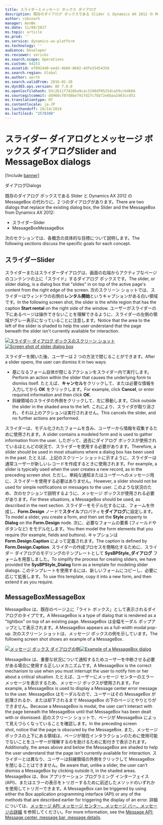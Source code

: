 ```yaml
---
title: スライダーとメッセージ ボックス ダイアログ
description: 既存のダイアログ ボックスである Slider と Dynamics AX 2012 の MessageBox の代わりに、2 つのダイアログがあります。
author: robinarh
manager: AnnBe
ms.date: 11/09/2017
ms.topic: article
ms.prod: ''
ms.service: dynamics-ax-platform
ms.technology: ''
audience: Developer
ms.reviewer: sericks
ms.search.scope: Operations
ms.custom: 64253
ms.assetid: ef0924d0-ee42-4b0d-8602-4dfe15454350
ms.search.region: Global
ms.author: aorth
ms.search.validFrom: 2016-02-28
ms.dyn365.ops.version: AX 7.0.0
ms.openlocfilehash: 93c2b11f74266a9cac3198df0525dca59cc64666
ms.sourcegitcommit: dd960cf07d8be791fd27c7bb72e6baa2d63ccd51
ms.translationtype: HT
ms.contentlocale: ja-JP
ms.lasthandoff: 10/14/2019
ms.locfileid: "2578308"
---
```

# <a name="slider-and-messagebox-dialogs"></a><span data-ttu-id="6404a-103">スライダー ダイアログとメッセージ ボックス ダイアログ</span><span class="sxs-lookup"><span data-stu-id="6404a-103">Slider and MessageBox dialogs</span></span>

[!include [banner](../includes/banner.md)]

<span data-ttu-id="6404a-104">ダイアログ</span><span class="sxs-lookup"><span data-stu-id="6404a-104">Dialogs</span></span>

<span data-ttu-id="6404a-105">既存のダイアログ ボックスである Slider と Dynamics AX 2012 の MessageBox の代わりに、2 つのダイアログがあります。</span><span class="sxs-lookup"><span data-stu-id="6404a-105">There are two dialogs that replace the existing dialog box, the Slider and the MessageBox from Dynamics AX 2012:</span></span>

-   <span data-ttu-id="6404a-106">スライダー</span><span class="sxs-lookup"><span data-stu-id="6404a-106">Slider</span></span>
-   <span data-ttu-id="6404a-107">MessageBox</span><span class="sxs-lookup"><span data-stu-id="6404a-107">MessageBox</span></span>

<span data-ttu-id="6404a-108">次のセクションでは、各概念の具体的な目標について説明します。</span><span class="sxs-lookup"><span data-stu-id="6404a-108">The following sections discuss the specific goals for each concept.</span></span>

## <a name="slider"></a><span data-ttu-id="6404a-109">スライダー</span><span class="sxs-lookup"><span data-stu-id="6404a-109">Slider</span></span>
<span data-ttu-id="6404a-110">スライダーまたはスライダーダイアログは、画面の右端からアクティブなページのコンテンツの上に「スライド」するダイアログ ボックスです。</span><span class="sxs-lookup"><span data-stu-id="6404a-110">The slider, or slider dialog, is a dialog box that "slides" in on top of the active page's content from the right edge of the screen.</span></span> <span data-ttu-id="6404a-111">次のスクリーン ショットでは、スライダーはウィンドウの右側の**レンタル開始**というキャプションがある白い領域です。</span><span class="sxs-lookup"><span data-stu-id="6404a-111">In the following screen shot, the slider is the white region that has the caption **Start rental** on the right side of the window.</span></span> <span data-ttu-id="6404a-112">ユーザーがスライダーの下にあるページは操作できないことを理解できるように、スライダーの左側の領域がグレー表示になっていることに注意します。</span><span class="sxs-lookup"><span data-stu-id="6404a-112">Notice that the area to the left of the slider is shaded to help the user understand that the page beneath the slider isn't currently available for interaction.</span></span> 

<span data-ttu-id="6404a-113">[![スライダー ダイアログ ボックスのスクリーン ショット](./media/slidermessagebox.png)](./media/slidermessagebox.png)</span><span class="sxs-lookup"><span data-stu-id="6404a-113">[![Screen shot of slider dialog box](./media/slidermessagebox.png)](./media/slidermessagebox.png)</span></span> 

<span data-ttu-id="6404a-114">スライダーを開いた後、ユーザーは 2 つの方法で閉じることができます。</span><span class="sxs-lookup"><span data-stu-id="6404a-114">After a slider opens, the user can dismiss it in two ways:</span></span>

-   <span data-ttu-id="6404a-115">基になるフォーム自体が閉じるアクションをスライダー内で実行します。</span><span class="sxs-lookup"><span data-stu-id="6404a-115">Perform an action within the slider that causes the underlying form to dismiss itself.</span></span> <span data-ttu-id="6404a-116">たとえば、**キャンセル**をクリックして、または必要な情報を入力してから **OK** をクリックします。</span><span class="sxs-lookup"><span data-stu-id="6404a-116">For example, click **Cancel**, or enter required information and then click **OK**.</span></span>
-   <span data-ttu-id="6404a-117">斜線領域のスライダの外側をクリックして、左に移動します。</span><span class="sxs-lookup"><span data-stu-id="6404a-117">Click outside the slider in the shaded area to the left.</span></span> <span data-ttu-id="6404a-118">これにより、スライダが取り消され、それ以上のアクションは実行されません。</span><span class="sxs-lookup"><span data-stu-id="6404a-118">This cancels the slider, and no further actions are performed.</span></span>

<span data-ttu-id="6404a-119">スライダーは、モデル化されたフォームを含み、ユーザーから情報を収集するために使用されます。</span><span class="sxs-lookup"><span data-stu-id="6404a-119">A slider contains a modeled form and is used to gather information from the user.</span></span> <span data-ttu-id="6404a-120">したがって、過去にダイアログ ボックスが使用されているほとんどの状況で、スライダーを使用する必要があります。</span><span class="sxs-lookup"><span data-stu-id="6404a-120">Therefore, a slider should be used in most situations where a dialog box has been used in the past.</span></span> <span data-ttu-id="6404a-121">たとえば、上記のスクリーン ショットに示すように、スライダーは通常ユーザーが新しいレコードを作成するときに使用されます。</span><span class="sxs-lookup"><span data-stu-id="6404a-121">For example, a slider is typically used when the user creates a new record, as in the preceding screen shot.</span></span> <span data-ttu-id="6404a-122">ただし、単純な通知またはユーザーへのメッセージ用に、スライダーを使用する必要はありません。</span><span class="sxs-lookup"><span data-stu-id="6404a-122">However, a slider should not be used for simple notifications or messages to the user.</span></span> <span data-ttu-id="6404a-123">このような状況のため、次のセクションで説明するように、メッセージ ボックスが使用される必要があります。</span><span class="sxs-lookup"><span data-stu-id="6404a-123">For these situations, a MessageBox should be used, as described in the next section.</span></span> <span data-ttu-id="6404a-124">スライダーをモデル化するには、フォームを作成し、**Form.Design** ノードで**スタイル**プロパティを**ダイアログ**に設定します。</span><span class="sxs-lookup"><span data-stu-id="6404a-124">To model a slider, you create a form, and then set the **Style** property to **Dialog** on the **Form.Design** node.</span></span> <span data-ttu-id="6404a-125">次に、必要なフォームの要素 (フィールドやボタンなど) をモデル化します。</span><span class="sxs-lookup"><span data-stu-id="6404a-125">You then model the form elements that you require (for example, fields and buttons).</span></span> <span data-ttu-id="6404a-126">キャプションは **Form.Design.Caption** によって定義されます。</span><span class="sxs-lookup"><span data-stu-id="6404a-126">The caption is defined by **Form.Design.Caption**.</span></span> <span data-ttu-id="6404a-127">スライダーの作成プロセスを簡略化するために、スライダー ダイアログのモデリングのテンプレートとして **SysBPStyle\_ダイアログ** フォームを用意しました。</span><span class="sxs-lookup"><span data-stu-id="6404a-127">To simplify the process for creating sliders, we have provided the **SysBPStyle\_Dialog** form as a template for modeling slider dialogs.</span></span> <span data-ttu-id="6404a-128">このテンプレートを使用するには、新しいフォームにコピーし、必要に応じて拡張します。</span><span class="sxs-lookup"><span data-stu-id="6404a-128">To use this template, copy it into a new form, and then extend it as you require.</span></span>

## <a name="messagebox"></a><span data-ttu-id="6404a-129">MessageBox</span><span class="sxs-lookup"><span data-stu-id="6404a-129">MessageBox</span></span>
<span data-ttu-id="6404a-130">MessageBox は、既存のページ上に「ライト ボックス」として表示されるダイアログのタイプです。</span><span class="sxs-lookup"><span data-stu-id="6404a-130">A MessageBox is a type of dialog that is rendered as a "lightbox" on top of an existing page.</span></span> <span data-ttu-id="6404a-131">MessageBox は全幅モーダル ポップアップとして表示されます。</span><span class="sxs-lookup"><span data-stu-id="6404a-131">A MessageBox appears as a full-width modal pop-up.</span></span> <span data-ttu-id="6404a-132">次のスクリーン ショットは、メッセージ ボックスの例を示しています。</span><span class="sxs-lookup"><span data-stu-id="6404a-132">The following screen shot shows an example of a MessageBox.</span></span> 

<span data-ttu-id="6404a-133">[![メッセージ ボックス ダイアログの例](./media/2_dialog.png)](./media/2_dialog.png)</span><span class="sxs-lookup"><span data-stu-id="6404a-133">[![Example of a MessageBox dialog](./media/2_dialog.png)](./media/2_dialog.png)</span></span> 

<span data-ttu-id="6404a-134">MessageBox は、重要な状況について通知するためユーザーを中断させる必要がある場合に使用する正しいメカニズムです。</span><span class="sxs-lookup"><span data-stu-id="6404a-134">A MessageBox is the correct mechanism to use when you must interrupt the user to notify him or her about a critical situation.</span></span> <span data-ttu-id="6404a-135">たとえば、ユーザーにメッセージ センターのエラー メッセージを表示するため、メッセージ ボックスが使用されます。</span><span class="sxs-lookup"><span data-stu-id="6404a-135">For example, a MessageBox is used to display a Message center error message to the user.</span></span> <span data-ttu-id="6404a-136">MessageBox はモーダルなので、ユーザーはその MessageBox が処理されるか、または却下されるまで MessageBox の下のページとやりとりができません。</span><span class="sxs-lookup"><span data-stu-id="6404a-136">Because a MessageBox is modal, the user can't interact with the page beneath the MessageBox until that MessageBox has been dealt with or dismissed.</span></span> <span data-ttu-id="6404a-137">前のスクリーン ショットで、ページが MessageBox によって見えづらくなっていることを確認します。</span><span class="sxs-lookup"><span data-stu-id="6404a-137">In the preceding screen shot, notice that the page is obscured by the MessageBox.</span></span> <span data-ttu-id="6404a-138">また、メッセージ ボックスの上下にある領域は、ページが現在インタラクションのために使用可能でないことをユーザーが理解するのを助けるために影付きで表示されます。</span><span class="sxs-lookup"><span data-stu-id="6404a-138">Additionally, the areas above and below the MessageBox are shaded to help the user understand that the page isn't currently available for interaction.</span></span> <span data-ttu-id="6404a-139">スライダーとは異なり、ユーザーは斜線領域の外側をクリックして MessageBox を閉じることはできません。</span><span class="sxs-lookup"><span data-stu-id="6404a-139">Be aware that, unlike a slider, the user can't dismiss a MessageBox by clicking outside it, in the shaded areas.</span></span> <span data-ttu-id="6404a-140">MessageBox は、Box アプリケーション プログラミング インターフェイス (API)、またはエラーの表示をトリガーするために前述したメソッドのいずれかを使用してトリガーできます。</span><span class="sxs-lookup"><span data-stu-id="6404a-140">A MessageBox can be triggered by using either the Box application programming interface (API) or any of the methods that are described earlier for triggering the display of an error.</span></span> <span data-ttu-id="6404a-141">詳細については、[メッセージ API: メッセージ センター、メッセージ バー、メッセージの詳細](messaging-api-center-bar-details.md) を参照してください。</span><span class="sxs-lookup"><span data-stu-id="6404a-141">For more information, see the [Message API: Message center, message bar, message details](messaging-api-center-bar-details.md).</span></span>



